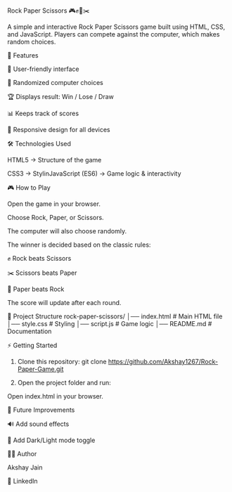 Rock Paper Scissors 🎮✊📄✂️

A simple and interactive Rock Paper Scissors game built using HTML, CSS, and JavaScript.
Players can compete against the computer, which makes random choices.

🚀 Features

🎨 User-friendly interface

🤖 Randomized computer choices

🏆 Displays result: Win / Lose / Draw

📊 Keeps track of scores

📱 Responsive design for all devices

🛠️ Technologies Used

HTML5 → Structure of the game

CSS3 → StylinJavaScript (ES6) → Game logic & interactivity

🎮 How to Play

Open the game in your browser.

Choose Rock, Paper, or Scissors.

The computer will also choose randomly.

The winner is decided based on the classic rules:

✊ Rock beats Scissors

✂️ Scissors beats Paper

📄 Paper beats Rock

The score will update after each round.

📂 Project Structure
rock-paper-scissors/
│── index.html   # Main HTML file
│── style.css    # Styling
│── script.js    # Game logic
│── README.md    # Documentation

⚡ Getting Started
1. Clone this repository:
git clone https://github.com/Akshay1267/Rock-Paper-Game.git

2. Open the project folder and run:

Open index.html in your browser.

📌 Future Improvements

🔊 Add sound effects

🌙 Add Dark/Light mode toggle

👨‍💻 Author

Akshay Jain

💼 LinkedIn


